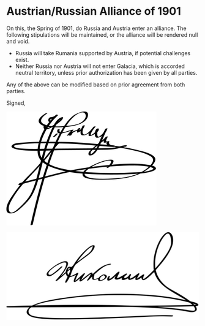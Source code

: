 # Austrian/Russian Alliance of 1901

On this, the Spring of 1901, do Russia and Austria enter an alliance.  The following stipulations will be maintained, or the alliance will be rendered null and void.

- Russia will take Rumania supported by Austria, if potential challenges exist.
- Neither Russia nor Austria will not enter Galacia, which is accorded neutral territory, unless prior authorization has been given by all parties.

Any of the above can be modified based on prior agreement from both parties.

Signed,

![Signature](./Archduke_Franz_Ferdinand_of_Austria_Signature.svg)

![Signature](./1280px-Nicholas_II_Signature.svg)
